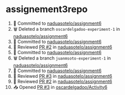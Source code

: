 # assignement3repo
<!--START_SECTION:activity-->
1. 📝 Committed to [naduasotelo/assignment6](https://github.com/naduasotelo/assignment6/commit/d65695dc9beab889fbe9950d592a8f0c00ed329a)
2. 🗑️ Deleted a branch `oscardelgadoo-experiment-1` in [naduasotelo/assignment6](https://github.com/naduasotelo/assignment6)
3. 📝 Committed to [naduasotelo/assignment6](https://github.com/naduasotelo/assignment6/commit/1b542d7e89c3ac8e094395ca782ca95d08338ec6)
4. 🔎 Reviewed [PR #2](https://github.com/naduasotelo/assignment6/pull/2) in [naduasotelo/assignment6](https://github.com/naduasotelo/assignment6)
5. 📝 Committed to [naduasotelo/assignment6](https://github.com/naduasotelo/assignment6/commit/b4f6e1041cdb749b80b18a105de28bad5a8fcee4)
6. 🗑️ Deleted a branch `juanmsoto-experiment-1` in [naduasotelo/assignment6](https://github.com/naduasotelo/assignment6)
7. 📝 Committed to [naduasotelo/assignment6](https://github.com/naduasotelo/assignment6/commit/3929e5f8e46b56f33a0a94b32492e1dd3286ca01)
8. 🔎 Reviewed [PR #3](https://github.com/naduasotelo/assignment6/pull/3) in [naduasotelo/assignment6](https://github.com/naduasotelo/assignment6)
9. 🔎 Reviewed [PR #2](https://github.com/naduasotelo/assignment6/pull/2) in [naduasotelo/assignment6](https://github.com/naduasotelo/assignment6)
10. 📥 Opened [PR #3](https://github.com/oscardelgadoo/Activity6/pull/3) in [oscardelgadoo/Activity6](https://github.com/oscardelgadoo/Activity6)
<!--END_SECTION:activity-->
